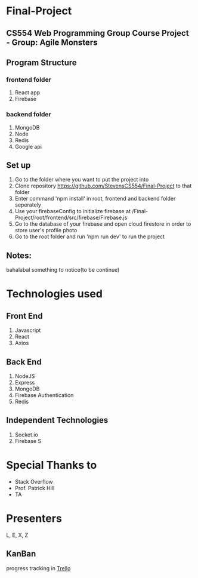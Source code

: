 # Final-Project

## CS554 Web Programming Group Course Project - Group: Agile Monsters

## Program Structure

### frontend folder

1. React app
2. Firebase

### backend folder

1. MongoDB
2. Node
3. Redis
4. Google api

## Set up

1. Go to the folder where you want to put the project into
2. Clone repository https://github.com/StevensCS554/Final-Project to that folder
3. Enter command 'npm install' in root, frontend and backend folder seperately
4. Use your firebaseConfig to initialize firebase at /Final-Project/root/frontend/src/firebase/Firebase.js   
5. Go to the database of your firebase and open cloud firestore in order to store user's profile photo
6. Go to the root folder and run 'npm run dev' to run the project

## Notes:
bahalabal something to notice(to be continue)

# Technologies used

## Front End

1. Javascript
2. React
3. Axios

## Back End

1. NodeJS
2. Express
3. MongoDB
4. Firebase Authentication
5. Redis

## Independent Technologies

1. Socket.io
2. Firebase S

# Special Thanks to

- Stack Overflow
- Prof. Patrick Hill
- TA

# Presenters

L, E, X, Z

## KanBan

progress tracking in [Trello](https://trello.com/b/qxq8t4Gu/agile-monsters-project-tracking "go to trello kanban board")
